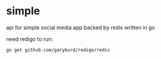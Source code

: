 # simple
api for simple social media app backed by redis written in go

need redigo to run:

`go get github.com/garyburd/redigo/redis`

